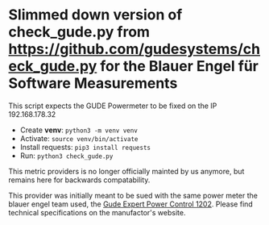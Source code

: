 Slimmed down version of check_gude.py from https://github.com/gudesystems/check_gude.py
for the Blauer Engel für Software Measurements
===============

This script expects the GUDE Powermeter to be fixed on the IP 192.168.178.32

- Create **venv**: `python3 -m venv venv`
- Activate: `source venv/bin/activate`
- Install requests: `pip3 install requests`
- Run: `python3 check_gude.py`


This metric providers is no longer officially mainted by us anymore, but remains here for backwards compatability.

This provider was initially meant to be sued with the same power meter the blauer engel team used, the [Gude Expert Power Control 1202](https://gude-systems.com/en/products/expert-power-control-1202/). Please find technical specifications on the manufactor's website.